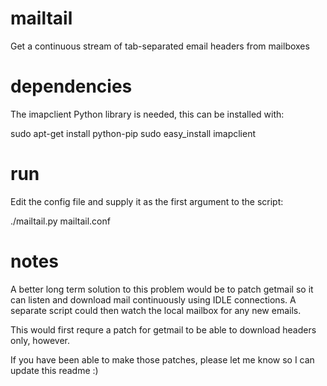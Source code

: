 
mailtail
========

Get a continuous stream of tab-separated email headers from mailboxes

dependencies
============

The imapclient Python library is needed, this can be installed with:

sudo apt-get install python-pip
sudo easy_install imapclient

run
===

Edit the config file and supply it as the first argument to the script:

./mailtail.py mailtail.conf

notes
=====

A better long term solution to this problem would be to patch getmail so it can
listen and download mail continuously using IDLE connections. A separate script
could then watch the local mailbox for any new emails.

This would first requre a patch for getmail to be able to download headers
only, however.

If you have been able to make those patches, please let me know so I can update
this readme :)
